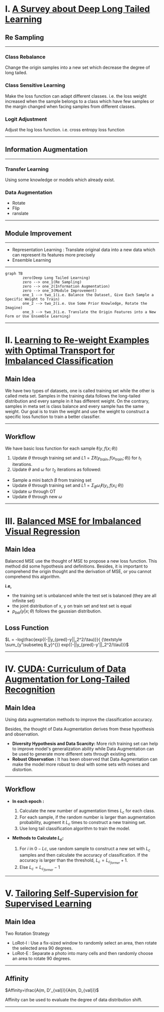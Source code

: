 # I. [A Survey about Deep Long Tailed Learning](https://arxiv.org/pdf/2110.04596.pdf)
## Re Sampling
* * *
### Class Rebalance
Change the origin samples into a new set which decrease the degree of long tailed. 
### Class Sensitive Learning
Make the loss function can adapt different classes. i.e. the loss weight increased when the sample belongs to a class which have few samples or the margin changed when facing samples from different classes.
### Logit Adjustment
Adjust the log loss function. i.e. cross entropy loss function
* * *
## Information Augmentation
* * *
### Transfer Learning
Using some knowledge or models which already exist.
### Data Augmentation
- Rotate
- Flip
- ranslate
* * *
## Module Improvement
* * *
- Representation Learning : Translate original data into a new data which can represent its features more precisely 
- Ensemble Learning
***
```mermaid
graph TB
		zero(Deep Long Tailed Learning)
		zero --> one_1(Re Sampling)
		zero --> one_2(Information Augmentation)
		zero --> one_3(Module Improvement)
		one_1 --> two_1(i.e. Balance the Dataset, Give Each Sample a Specific Weight to Train)
		one_2 --> two_2(i.e. Use Some Prior Knowledge, Rotate the Imagine)
		one_3 --> two_3(i.e. Translate the Origin Features into a New Form or Use Ensemble Learning)
```
* * *
# II. [Learning to Re-weight Examples with Optimal Transport for Imbalanced Classification](https://arxiv.org/pdf/2208.02951.pdf)
## Main Idea
We have two types of datasets, one is called training set while the other is called meta set. Samples in the training data follows the long-tailed distribution and every sample in it has different weight. On the contrary, samples in meta set is class balance and every sample has the same weight. Our goal is to train the weight and use the weight to construct a specific loss function to train a better classifier.
* * *
## Workflow
We have basic loss function for each sample $\ell (y, f(x;\theta ))$
1. Update $\theta$ through training set and $L1 = \Sigma \ell (y_{train}, f(x_{train};\theta ))$ for $t_1$ iterations.
2. Update $\theta$ and $\omega$ for $t_2$ iterations as followed:
- Sample a mini batch $B$ from training set
- Update $\theta$ through training set and $L1 = \Sigma_{B} \omega_i \ell (y_{i}, f(x_{i};\theta ))$
- Update $\omega$ through OT
- Update $\theta$ through new $\omega$
* * *
# III. [Balanced MSE for Imbalanced Visual Regression](https://arxiv.org/pdf/2203.16427.pdf)
## Main Idea
Balanced MSE use the thought of MSE to propose a new loss function. This method did some hypothesis and definitions. Besides, it is important to comprehend the origin thought and the derivation of MSE, or you cannot comprehend this algorithm.

**i.e,**
- the training set is unbalanced while the test set is balanced (they are all infinite set)
- the joint distribution of x, y on train set and test set is equal
- $p_{bal}(y|x;\theta)$ follows the gaussian distribution.
## Loss Function
$L = -log\frac{exp{(-||y_{pred}-y||_2^2/\tau)}}{ {\textstyle \sum_{y'\subseteq B_y}^{}} exp{(-||y_{pred}-y'||_2^2/\tau)}}$
***
# IV. [CUDA: Curriculum of Data Augmentation for Long-Tailed Recognition](https://openreview.net/pdf?id=RgUPdudkWlN)
## Main Idea
Using data augmentation methods to improve the classification accuracy. 

Besides, the thought of Data Augmentation derives from these hypothesis and observation.

- **Diversity Hypothesis and Data Scarcity:** More rich training set can help to improve model's generalization ability while Data Augmentation can be used to generate more different sets through existing sets.
- **Robust Observation :** It has been observed that Data Augmentation can make the model more robust to deal with some sets with noises and distortion.
***
## Workflow
- **In each epoch :**
	1. Calculate the new number of augmentation times $L_c$ for each class.
	2. For each sample, if the random number is larger than augmentation probability, augment it $L_c$ times to construct a new training set.
	3. Use long tail classification algorithm to train the model. 

- **Methods to Calculate $L_c$:**
	 1. For $i$ in $0-Lc$, use random sample to construct a new set with $L_c$ samples and then calculate the accuracy of classification. If the accuracy is larger than the threshold, $L_c = L_{c_{former}}+1$.
	 2. Else $L_c = L_{c_{former}}-1$
* * *
# V. [Tailoring Self-Supervision for Supervised Learning](https://www.ecva.net/papers/eccv_2022/papers_ECCV/papers/136850342.pdf)
## Main Idea
Two Rotation Strategy
- LoRot-I : Use a fix-sized window to randomly select an area, then rotate the selected area 90 degrees.
- LoRot-E : Separate a photo into many cells and then randomly choose an area to rotate 90 degrees.
***
## Affinity
$Affinity=\frac{A(m, D'_{val})}{A(m, D_{val})}$

Affinity can be used to evaluate the degree of data distribution shift.
* * *
